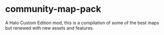 # community-map-pack
A Halo Custom Edition mod, this is a compilation of some of the best maps but renewed with new assets and features.
